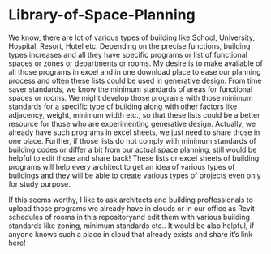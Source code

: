 # Library-of-Space-Planning
We know, there are lot of various types of building like School, University, Hospital, Resort, Hotel etc. Depending on the precise functions, building types increases and all they have specific programs or list of functional spaces or zones or departments or rooms. My desire is to make available of all those programs in excel and in one download place to ease our planning process and often these lists could be used in generative design. From time saver standards, we know the minimum standards of areas for functional spaces or rooms. We might develop those programs with those minimum standards for a specific type of building along with other factors like adjacency, weight, minimum width etc., so that these lists could be a better resource for those who are experimenting generative design. Actually, we already have such programs in excel sheets, we just need to share those in one place. Further, if those lists do not comply with minimum standards of building codes or differ a bit from our actual space planning, still would be helpful to edit those and share back! These lists or excel sheets of building programs will help every architect to get an idea of various types of buildings and they will be able to create various types of projects even only for study purpose.

If this seems worthy, I like to ask architects and building proffessionals to upload those programs we already have in clouds or in our office as Revit schedules of rooms in this repositoryand edit them with various building standards like zoning, minimum standards etc.. It would be also helpful, if anyone knows such a place in cloud that already exists and share it’s link here!

